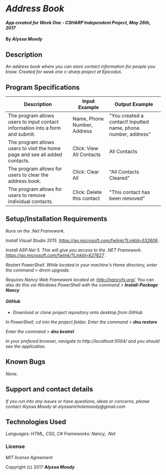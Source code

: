 # _Address Book_

#### _App created for Week One - CSHARP Independent Project, May 26th, 2017_

#### By _**Alyssa Moody**_

## Description

_An address book where you can store contact information for people you know. Created for week one c-sharp project at Epicodus._

## Program Specifications

| Description  | Input Example | Output Example |
| ------------- | ------------- | ------------- |
| The program allows users to input contact information into a form and submit.  | Name, Phone Number, Address   | "You created a contact! Inputted name, phone number, address"  |
| The program allows users to visit the home page and see all added contacts.  | Click: View All Contacts   | All Contacts  |
| The program allows for users to clear the address book.  | Click: Clear All   | "All Contacts Cleared"  |
| The program allows for users to remove individual contacts.  | Click: Delete this contact   | "This contact has been removed"  |

## Setup/Installation Requirements

_Runs on the .Net Framework._


_Install Visual Studio 2015. https://go.microsoft.com/fwlink/?LinkId=532606 ._

_Install ASP.Net 5. This will give you access to the .NET Framework. https://go.microsoft.com/fwlink/?LinkId=627627 ._

_Restart PowerShell. While located in your machine's Home directory, enter the command > dnvm upgrade._

_Requires Nancy Web Framework located at: http://nancyfx.org/. You can also do this via Windows PowerShell with the command > **Install-Package Nancy**_

#### _GitHub_
* _Download or clone project repository onto desktop from GitHub_


 _In PowerShell, cd into the project folder. Enter the command > **dnu restore**_

 _Enter the command > **dnx kestrel**_


 _In your prefered browser, navigate to http://localhost:5004/ and you should see the application._

## Known Bugs

_None._

## Support and contact details

_If you run into any issues or have questions, ideas or concerns, please contact Alyssa Moody at alyssanicholemoody@gmail.com_

## Technologies Used

_Languages: HTML, CSS, C#_
_Frameworks: Nancy, .Net_

### License

*MIT license Agreement*

Copyright (c) 2017 **_Alyssa Moody_**
